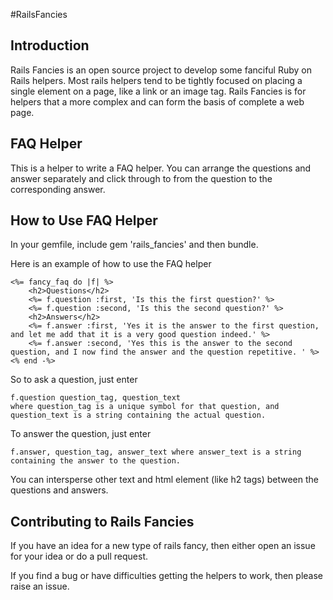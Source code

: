#RailsFancies

## Introduction
Rails Fancies is an open source project to develop some fanciful Ruby on Rails helpers.  Most rails helpers tend to be tightly focused on placing a single element on a page, like a link or an image tag.  Rails Fancies is for helpers that a more complex and can form the basis of complete a web page. 

## FAQ Helper
This is a helper to write a FAQ helper. You can arrange the questions and answer separately and click through to from the question to the corresponding answer.

## How to Use FAQ Helper
In your gemfile, include
gem 'rails_fancies'
and then bundle.

Here is an example of how to use the FAQ helper
```
<%= fancy_faq do |f| %>
	<h2>Questions</h2>
	<%= f.question :first, 'Is this the first question?' %>
	<%= f.question :second, 'Is this the second question?' %>
	<h2>Answers</h2>
	<%= f.answer :first, 'Yes it is the answer to the first question, and let me add that it is a very good question indeed.' %>
	<%= f.answer :second, 'Yes this is the answer to the second question, and I now find the answer and the question repetitive. ' %>
<% end -%>
```
So to ask a question, just enter
```
f.question question_tag, question_text
where question_tag is a unique symbol for that question, and question_text is a string containing the actual question.
```
To answer the question, just enter
```
f.answer, question_tag, answer_text where answer_text is a string containing the answer to the question.
```
You can intersperse other text and html element (like h2 tags) between the questions and answers.

## Contributing to Rails Fancies
If you have an idea for a new type of rails fancy, then either open an issue for your idea or do a pull request.

If you find a bug or have difficulties getting the helpers to work, then please raise an issue.



